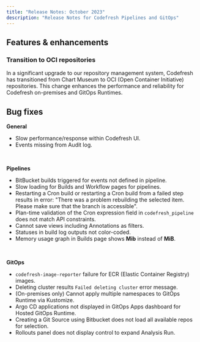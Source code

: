 ```yaml
---
title: "Release Notes: October 2023"
description: "Release Notes for Codefresh Pipelines and GitOps"
---
```


## Features & enhancements

### Transition to OCI repositories

In a significant upgrade to our repository management system, Codefresh has transitioned from Chart Museum to OCI (Open Container Initiative) repositories. This change enhances the performance and reliability for Codefresh on-premises and GitOps Runtimes.




## Bug fixes

**General**  
* Slow performance/response within Codefresh UI.
* Events missing from Audit log. 

<br>

**Pipelines**  
* BitBucket builds triggered for events not defined in pipeline. 
* Slow loading for Builds and Workflow pages for pipelines. 
* Restarting a Cron build or restarting a Cron build from a failed step results in error: "There was a problem rebuilding the selected item. Please make sure that the branch <BRANCH> is accessible". 
* Plan-time validation of the Cron expression field in `codefresh_pipeline` does not match API constraints.
* Cannot save views including Annotations as filters. 
* Statuses in build log outputs not color-coded.
* Memory usage graph in Builds page shows **Mib** instead of **MiB**. 



<br>


**GitOps**  
* `codefresh-image-reporter` failure for ECR (Elastic Container Registry) images.
* Deleting cluster results `Failed deleting cluster` error message.
* (On-premises only) Cannot apply multiple namespaces to GitOps Runtime via Kustomize. 
* Argo CD applications not displayed in GitOps Apps dashboard for Hosted GitOps Runtime.
* Creating a Git Source using Bitbucket does not load all available repos for selection. 
* Rollouts panel does not display control to expand Analysis Run. 

